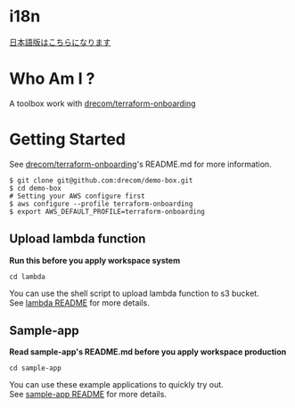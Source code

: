 # i18n
[日本語版はこちらになります](./README_JP.md)
# Who Am I ?
A toolbox work with [drecom/terraform-onboarding](https://github.com/drecom/terraform-onboarding)

# Getting Started
See [drecom/terraform-onboarding](https://github.com/drecom/terraform-onboarding)'s README.md for more information.
```
$ git clone git@github.com:drecom/demo-box.git
$ cd demo-box
# Setting your AWS configure first
$ aws configure --profile terraform-onboarding
$ export AWS_DEFAULT_PROFILE=terraform-onboarding
```


## Upload lambda function
__Run this before you apply workspace system__  

```
cd lambda
```

You can use the shell script to upload lambda function to s3 bucket.  
See [lambda README](./lambda/README.md) for more details.

## Sample-app
__Read sample-app's README.md before you apply workspace production__  

```
cd sample-app
```

You can use these example applications to quickly try out.  
See [sample-app README](./sample-app/README.md) for more details.
